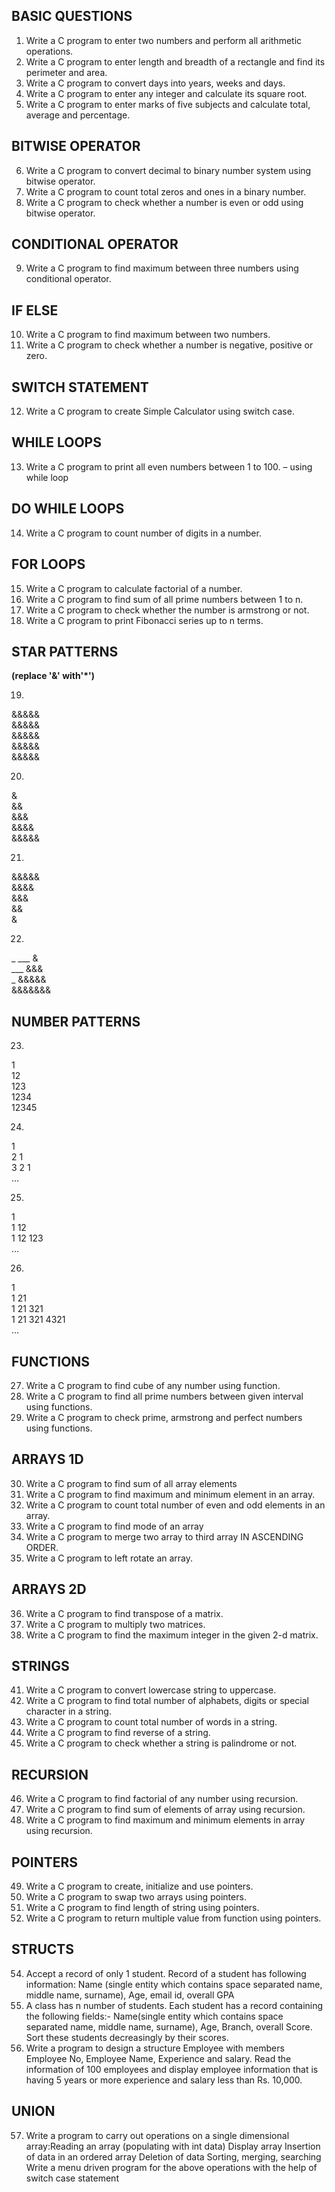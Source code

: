 
## BASIC QUESTIONS

01. Write a C program to enter two numbers and perform all arithmetic operations.
02. Write a C program to enter length and breadth of a rectangle and find its perimeter and area.
03. Write a C program to convert days into years, weeks and days.
04. Write a C program to enter any integer and calculate its square root.
05. Write a C program to enter marks of five subjects and calculate total, average and percentage.

## BITWISE OPERATOR

06. Write a C program to convert decimal to binary number system using bitwise operator.
07. Write a C program to count total zeros and ones in a binary number.
08. Write a C program to check whether a number is even or odd using bitwise operator.

## CONDITIONAL OPERATOR

09. Write a C program to find maximum between three numbers using conditional operator.

## IF ELSE
10. Write a C program to find maximum between two numbers.
11. Write a C program to check whether a number is negative, positive or zero.

## SWITCH STATEMENT
12. Write a C program to create Simple Calculator using switch case.

## WHILE LOOPS
13. Write a C program to print all even numbers between 1 to 100. – using while loop

## DO WHILE LOOPS
14. Write a C program to count number of digits in a number.

## FOR LOOPS
15. Write a C program to calculate factorial of a number.
16. Write a C program to find sum of all prime numbers between 1 to n.
17. Write a C program to check whether the number is armstrong or not.
18. Write a C program to print Fibonacci series up to n terms.

## STAR PATTERNS
**(replace '&' with'*')**   

19. 
&&&&&   
&&&&&   
&&&&&   
&&&&&   
&&&&&    

20. 
  &     
  &&        
  &&&   
  &&&&  
  &&&&&
  
21. 
  &&&&&     
  &&&&  
  &&&   
  &&    
  &
  
22. 
_ ___ &    
___ &&&   
_ &&&&&  
&&&&&&&



## NUMBER PATTERNS
23.  
1   
12  
123  
1234    
12345   

24. 
1   
2 1     
3 2 1   
…

25. 
1   
1 12       
1 12 123    
…
 
26. 
1   
1 21    
1 21 321    
1 21 321 4321   
…


## FUNCTIONS
27. Write a C program to find cube of any number using function.
28. Write a C program to find all prime numbers between given interval using functions.
29. Write a C program to check prime, armstrong and perfect numbers using functions.

## ARRAYS 1D
30. Write a C program to find sum of all array elements
31. Write a C program to find maximum and minimum element in an array.
32. Write a C program to count total number of even and odd elements in an array.
33. Write a C program to find mode of an array
34. Write a C program to merge two array to third array IN ASCENDING ORDER.
35. Write a C program to left rotate an array.

## ARRAYS 2D
36. Write a C program to find transpose of a matrix.
37. Write a C program to multiply two matrices.
38. Write a C program to find the maximum integer in the given 2-d matrix.

## STRINGS
41. Write a C program to convert lowercase string to uppercase.
42. Write a C program to find total number of alphabets, digits or special character in a string.
43. Write a C program to count total number of words in a string.
44. Write a C program to find reverse of a string.
45. Write a C program to check whether a string is palindrome or not.

## RECURSION
46. Write a C program to find factorial of any number using recursion.
47. Write a C program to find sum of elements of array using recursion.
48. Write a C program to find maximum and minimum elements in array using recursion.

## POINTERS
49. Write a C program to create, initialize and use pointers.
52. Write a C program to swap two arrays using pointers.
52. Write a C program to find length of string using pointers.
53. Write a C program to return multiple value from function using pointers.

## STRUCTS
54. Accept a record of only 1 student. Record of a student has following information: Name (single entity which contains space separated name, middle name, surname), Age, email id, overall GPA
55. A class has n number of students. Each student has a record containing the following fields:- Name(single entity which contains space separated name, middle name, surname), Age, Branch, overall Score. Sort these students decreasingly by their scores.
56. Write a program to design a structure Employee with members Employee No, Employee Name, Experience and salary. Read the information of 100 employees and display employee information that is having 5 years or more experience and salary less than Rs. 10,000.

## UNION
57. Write a program to carry out operations on a single dimensional array:Reading an array (populating with int data) 
                                                                        Display array
                                                                        Insertion of data in an ordered array
                                                                        Deletion of data
                                                                        Sorting, merging, searching
Write a menu driven program for the above operations with the help of switch case statement

